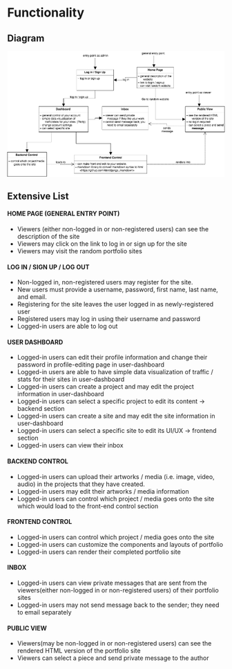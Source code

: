 # Functionality

## Diagram

![functionality diagram](draft/site_navigation.png)

## Extensive List

#### HOME PAGE (GENERAL ENTRY POINT)
- Viewers (either non-logged in or non-registered users) can see the description of the site
- Viewers may click on the link to log in or sign up for the site
- Viewers may visit the random portfolio sites

#### LOG IN / SIGN UP / LOG OUT
- Non-logged in, non-registered users may register for the site.
- New users must provide a username, password, first name, last name, and email.
- Registering for the site leaves the user logged in as newly-registered user
- Registered users may log in using their username and password
- Logged-in users are able to log out


#### USER DASHBOARD
- Logged-in users can edit their profile information and change their password in profile-editing page in user-dashboard
- Logged-in users are able to have simple data visualization of traffic / stats for their sites in user-dashboard
- Logged-in users can create a project and may edit the project information in user-dashboard
- Logged-in users can select a specific project to edit its content -> backend section
- Logged-in users can create a site and may edit the site information in user-dashboard
- Logged-in users can select a specific site to edit its UI/UX -> frontend section
- Logged-in users can view their inbox


#### BACKEND CONTROL
- Logged-in users can upload their artworks / media (i.e. image, video, audio) in the projects that they have created.
- Logged-in users may edit their artworks / media information
- Logged-in users can control which project / media goes onto the site which would load to the front-end control section


#### FRONTEND CONTROL
- Logged-in users can control which project / media goes onto the site
- Logged-in users can customize the components and layouts of portfolio
- Logged-in users can render their completed portfolio site


#### INBOX
- Logged-in users can view private messages that are sent from the viewers(either non-logged in or non-registered users) of their portfolio sites
- Logged-in users may not send message back to the sender; they need to email separately


#### PUBLIC VIEW
- Viewers(may be non-logged in or non-registered users) can see the rendered HTML version of the portfolio site
- Viewers can select a piece and send private message to the author
